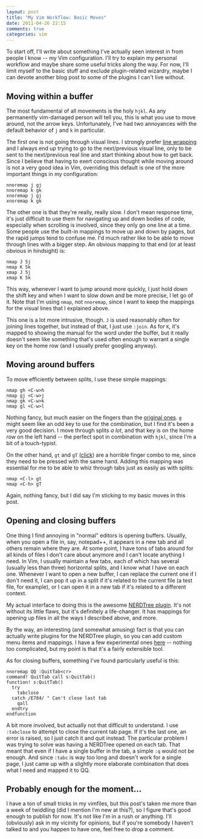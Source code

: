 ```yaml
---
layout: post
title: "My Vim Workflow: Basic Moves"
date: 2011-04-26 22:15
comments: true
categories: vim
---
```


To start off, I'll write about something I've actually seen interest in from
people I know -- my Vim configuration. I'll try to explain my personal workflow
and maybe share some useful tricks along the way. For now, I'll limit myself to
the basic stuff and exclude plugin-related wizardry, maybe I can devote another
blog post to some of the plugins I can't live without.

<!-- more -->

## Moving within a buffer

The most fundamental of all movements is the holy `hjkl`. As any permanently
vim-damaged person will tell you, this is what you use to move around, not the
arrow keys. Unfortunately, I've had two annoyances with the default behavior of
`j` and `k` in particular.

The first one is not going through visual lines. I strongly prefer
[line wrapping](http://vimdoc.sourceforge.net/htmldoc/options.html#%27wrap%27)
and I always end up trying to go to the next/previous visual line, only to be
sent to the next/previous real line and start thinking about how to get back.
Since I believe that having to exert conscious thought while moving around is
not a very good idea in Vim, overriding this default is one of the more
important things in my configuration:

``` vim
nnoremap j gj
nnoremap k gk
xnoremap j gj
xnoremap k gk
```

The other one is that they're really, really slow. I don't mean response time,
it's just difficult to use them for navigating up and down bodies of code,
especially when scrolling is involved, since they only go one line at a time.
Some people use the built-in mappings to move up and down by pages, but the
rapid jumps tend to confuse me. I'd much rather like to be able to move through
lines with a bigger step. An obvious mapping to that end (or at least obvious
in hindsight) is:

``` vim
nmap J 5j
nmap K 5k
xmap J 5j
xmap K 5k
```

This way, whenever I want to jump around more quickly, I just hold down the
shift key and when I want to slow down and be more precise, I let go of it.
Note that I'm using `nmap`, not `nnoremap`, since I want to keep the mappings
for the visual lines that I explained above.

This one is a lot more intrusive, though. `J` is used reasonably often for
joining lines together, but instead of that, I just use `:join`. As for `K`,
it's mapped to showing the manual for the word under the buffer, but it really
doesn't seem like something that's used often enough to warrant a single key on
the home row (and I usually prefer googling anyway).

## Moving around buffers

To move efficiently between splits, I use these simple mappings:

``` vim
nmap gh <C-w>h
nmap gj <C-w>j
nmap gk <C-w>k
nmap gl <C-w>l
```

Nothing fancy, but much easier on the fingers than the
[original ones](http://vimdoc.sourceforge.net/htmldoc/windows.html#CTRL-W_j).
`g` might seem like an odd key to use for the combination, but I find it's been
a very good decision. I move through splits _a lot_, and that key is on the
home row on the left hand -- the perfect spot in combination with `hjkl`, since
I'm a bit of a touch-typist.

On the other hand, `gt` and `gT`
([click](http://vimdoc.sourceforge.net/htmldoc/tabpage.html#gt)) are a horrible
finger combo to me, since they need to be pressed with the same hand. Adding
this mapping was essential for me to be able to whiz through tabs just as
easily as with splits:

``` vim
nmap <C-l> gt
nmap <C-h> gT
```

Again, nothing fancy, but I did say I'm sticking to my basic moves in this
post.

## Opening and closing buffers

One thing I find annoying in "normal" editors is opening buffers. Usually, when
you open a file in, say, notepad++, it appears in a new tab and all others
remain where they are. At some point, I have tons of tabs around for all kinds
of files I don't care about anymore and I can't locate anything I need. In Vim,
I usually maintain a few tabs, each of which has several (usually less than
three) horizontal splits, and I know what I have on each one. Whenever I want
to open a new buffer, I can replace the current one if I don't need it, I can
pop it up in a split if it's related to the current file (a test file, for
example), or I can open it in a new tab if it's related to a different context.

My actual interface to doing this is the awesome
[NERDTree plugin](http://www.vim.org/scripts/script.php?script_id=1658).
It's not without its little flaws, but it's definitely a life-changer. It has
mappings for opening up files in all the ways I described above, and more.

By the way, an interesting (and somewhat amusing) fact is that you can actually
write plugins for the NERDTree plugin, so you can add custom menu items and
mappings. I have a few experimental ones
[here](https://github.com/AndrewRadev/Vimfiles/tree/master/nerdtree_plugin)
-- nothing too complicated, but my point is that it's a fairly extensible tool.

As for closing buffers, something I've found particularly useful is this:

``` vim
nnoremap QQ :QuitTab<cr>
command! QuitTab call s:QuitTab()
function! s:QuitTab()
  try
    tabclose
  catch /E784/ " Can't close last tab
    qall
  endtry
endfunction
```

A bit more involved, but actually not that difficult to understand. I use
`:tabclose` to attempt to close the current tab page. If it's the last one, an
error is raised, so I just catch it and quit instead. The particular problem I
was trying to solve was having a NERDTree opened on each tab. That meant that
even if I have a single buffer in the tab, a simple `:q` would not be enough.
And since `:tabc` is way too long and doesn't work for a single page, I just
came up with a slightly more elaborate combination that does what I need and
mapped it to QQ.

## Probably enough for the moment...

I have a ton of small tricks in my vimfiles, but this post's taken me more than
a week of twiddling (did I mention I'm new at this?), so I figure that's good
enough to publish for now. It's not like I'm in a rush or anything. I'll
(obviously) ask in my vicinity for opinions, but if you're somebody I haven't
talked to and you happen to have one, feel free to drop a comment.
